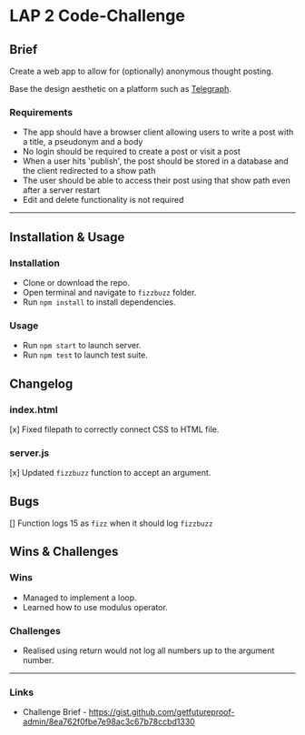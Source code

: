 # LAP 2 Code-Challenge

## Brief

Create a web app to allow for (optionally) anonymous thought posting.

Base the design aesthetic on a platform such as [Telegraph](https://telegra.ph/).

### Requirements
- The app should have a browser client allowing users to write a post with a title, a pseudonym and a body
- No login should be required to create a post or visit a post
- When a user hits 'publish', the post should be stored in a database and the client redirected to a show path
- The user should be able to access their post using that show path even after a server restart
- Edit and delete functionality is not required


---


## Installation & Usage

### Installation

* Clone or download the repo.
* Open terminal and navigate to `fizzbuzz` folder.
* Run `npm install` to install dependencies.

### Usage

* Run `npm start` to launch server.
* Run `npm test` to launch test suite.

## Changelog

### index.html

[x] Fixed filepath to correctly connect CSS to HTML file.

### server.js

[x] Updated `fizzbuzz` function to accept an argument.

## Bugs

[] Function logs 15 as `fizz` when it should log `fizzbuzz`

## Wins & Challenges

### Wins

* Managed to implement a loop.
* Learned how to use modulus operator.

### Challenges

* Realised using return would not log all numbers up to the argument number.

---

### Links

* Challenge Brief - https://gist.github.com/getfutureproof-admin/8ea762f0fbe7e98ac3c67b78ccbd1330
